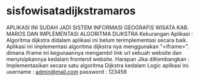 # sisfowisatadijkstramaros
APLIKASI INI SUDAH JADI  SISTEM INFORMASI GEOGRAFIS WISATA KAB. MAROS DAN IMPLEMENTASI ALGORITMA DIJKSTRA  Kekurangan Aplikasi : Algoritma dijkstra didalam aplikasi ini belum terimplementasi secara baik. Aplikasi ini implementasi algoritma dijkstra nya menggunakan "&lt;iframe>". dimana iframe ini kegunaannya mengambil link url sebuah website dan menyisipkannya kedalam frontend website.  Harapan Jika diKembangkan : Implementasikan secara satu algoritma Dijkstra kedalam Logic aplikasi ini.   username : admin@mail.com password : 123456

